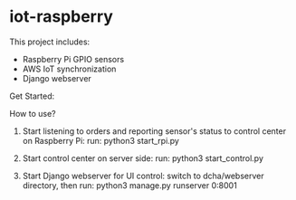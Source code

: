 # iot-raspberry
This project includes:

  - Raspberry Pi GPIO sensors
  - AWS IoT synchronization
  - Django webserver
  

Get Started:
  
How to use?

1) Start listening to orders and reporting sensor's status to control center on Raspberry Pi:
	run: python3 start_rpi.py

2) Start control center on server side:
	run: python3 start_control.py
	
3) Start Django webserver for UI control:
	switch to dcha/webserver directory, then
	run: python3 manage.py runserver 0:8001

